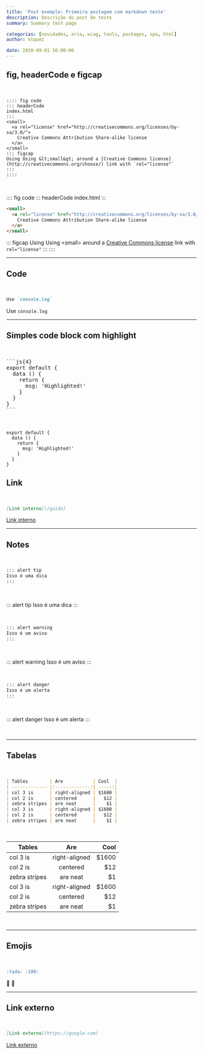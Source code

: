 ```yaml
---
title: 'Post exemplo: Primeira postagem com markdown teste'
description: Descrição do post de teste
summary: Summary test page

categorias: [novidades, aria, wcag, tools, packages, spa, html]
author: ktquez

date: 2020-09-01 16:00:00
---
```


## fig, headerCode e figcap

<br>

```
:::: fig code
::: headerCode
index.html
:::
<small>
  <a rel="license" href="http://creativecommons.org/licenses/by-sa/3.0/">
    Creative Commons Attribution Share-alike license
  </a>
</small>
::: figcap
Using Using &lt;small&gt; around a [Creative Commons license](http://creativecommons.org/choose/) link with `rel="license"`
:::
::::
```

<br />

:::: fig code
::: headerCode
index.html
:::
```html
<small>
  <a rel="license" href="http://creativecommons.org/licenses/by-sa/3.0/">
    Creative Commons Attribution Share-alike license
  </a>
</small>
```
::: figcap
Using Using &lt;small&gt; around a [Creative Commons license](http://creativecommons.org/choose/) link with `rel="license"`
:::
::::

---

## Code

<br>

```md
Use `console.log`
```

Use `console.log`

---

## Simples code block com highlight

<br>

<pre>
```js{4}
export default {
  data () {
    return {
      msg: 'Highlighted!'
    }
  }
}
```
</pre>

<br>

```js{4}
export default {
  data () {
    return {
      msg: 'Highlighted!'
    }
  }
}
```

## Link

<br>

```md
[Link interno](/guide)
```
[Link interno](/guide)

---

## Notes

<br>

```md
::: alert tip
Isso é uma dica
:::
```

<br>

::: alert tip
Isso é uma dica
:::

<br>

```md
::: alert warning
Isso é um aviso
:::
```

<br>

::: alert warning
Isso é um aviso
:::

<br>

```md
::: alert danger
Isso é um alerta
:::
```

<br>

::: alert danger
Isso é um alerta
:::

<br>

---

## Tabelas

<br>

```md
| Tables        | Are           | Cool  |
| ------------- |:-------------:| -----:|
| col 3 is      | right-aligned | $1600 |
| col 2 is      | centered      |   $12 |
| zebra stripes | are neat      |    $1 |
| col 3 is      | right-aligned | $1600 |
| col 2 is      | centered      |   $12 |
| zebra stripes | are neat      |    $1 |
```

<br>

| Tables        | Are           | Cool  |
| ------------- |:-------------:| -----:|
| col 3 is      | right-aligned | $1600 |
| col 2 is      | centered      |   $12 |
| zebra stripes | are neat      |    $1 |
| col 3 is      | right-aligned | $1600 |
| col 2 is      | centered      |   $12 |
| zebra stripes | are neat      |    $1 |

<br>

---

## Emojis

<br>

```md
:tada: :100:
```

:tada: :100:

---

## Link externo

<br>

```md
[Link externo](https://google.com)
```

[Link externo](https://google.com)
